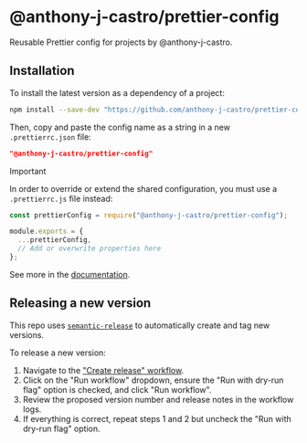 # @anthony-j-castro/prettier-config

Reusable Prettier config for projects by @anthony-j-castro.

## Installation

To install the latest version as a dependency of a project:

```bash
npm install --save-dev "https://github.com/anthony-j-castro/prettier-config.git#semver:1.1.0"
```

Then, copy and paste the config name as a string in a new `.prettierrc.json`
file:

```json
"@anthony-j-castro/prettier-config"
```

> [!IMPORTANT]  
> In order to override or extend the shared configuration, you must use a
> `.prettierrc.js` file instead:
>
> ```js
> const prettierConfig = require("@anthony-j-castro/prettier-config");
>
> module.exports = {
>   ...prettierConfig,
>   // Add or overwrite properties here
> };
> ```
>
> See more in the
> [documentation](https://prettier.io/docs/en/configuration.html#sharing-configurations).

## Releasing a new version

This repo uses
[`semantic-release`](https://github.com/semantic-release/semantic-release) to
automatically create and tag new versions.

To release a new version:

1. Navigate to the
   ["Create release" workflow](https://github.com/anthony-j-castro/prettier-config/actions/workflows/release.yml).
2. Click on the "Run workflow" dropdown, ensure the "Run with dry-run flag"
   option is checked, and click "Run workflow".
3. Review the proposed version number and release notes in the workflow logs.
4. If everything is correct, repeat steps 1 and 2 but uncheck the "Run with
   dry-run flag" option.
